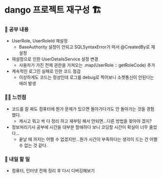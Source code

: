 # dango 프로젝트 재구성 🏗️

### 🚸 공부 내용
* UserRole, UserRoleId 재설정
  * BaseAuthority 설정이 안되고 SQLSyntaxError가 떠서 @CreatedBy로 재설정
* 재설정으로 인한 UserDetailsService 설정 변경
  * 사용자가 가진 전체 권한을 가져오는 .map(UserRole :: getRoleCode) 추가
* 계속적인 로그인 실패로 인한 코드 점검
  * 이상하게도 코드는 정상인데 로그를 debug로 찍어보니 소켓통신이 안된다는 에러 발생
 
### 🧑‍💻 느낀점
* 코드를 잘 짜도 컴퓨터에 뭔가 문제가 있으면 돌아가다가도 안 돌아가는 것을 경험했다.
  * 캐시고 뭐고 싹 다 정리 하고 재부팅 해서 안되면...다른 방법을 찾아야 겠지?
* 정보처리기사 공부에 시간을 대부분 할애하다 보니 코딩할 시간이 확실이 너무 줄었다...
  * 끝날 때 까지는 어쩔 수 없겠지만...뭔가 시간이 부족하다는 생각이 드는 건 어쩔 수 없는 것 같다.

### 🚧 내일 할 일
* 컴퓨터, 인터넷 전체 정리 후 다시 디버깅해보기
